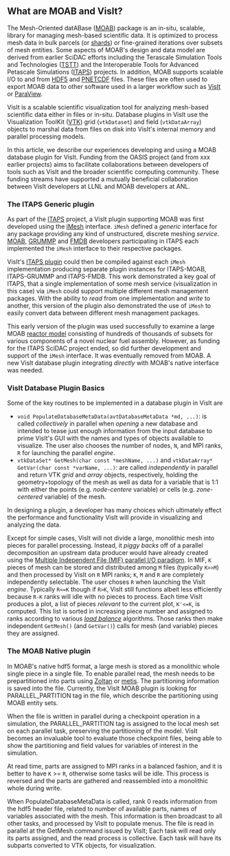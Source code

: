 ## What are MOAB and VisIt?
The Mesh-Oriented datABase ([MOAB](https://sigma.mcs.anl.gov/moab-library/)) package is an in-situ, scalable, library for managing mesh-based scientific data.
It is optimized to process mesh data in bulk parcels (or [shards](https://en.wikipedia.org/wiki/Shard_(database_architecture))) or fine-grained iterations over subsets of mesh entities.
Some aspects of MOAB's design and data model are derived from earlier SciDAC efforts including the Terascale Simulation Tools and Technologies ([TSTT](https://www.researchgate.net/publication/259197545_The_TSTTM_Interface)) and the Interoperable Tools for Advanced Petascale Simulations ([ITAPS](https://www.osti.gov/biblio/971531/)) projects.
In addition, MOAB supports scalable I/O to and from [HDF5](https://support.hdfgroup.org/documentation/hdf5/latest/) and [PNETCDF](https://parallel-netcdf.github.io/) files.
These files are often used to export MOAB data to other software used in a larger workflow such as [VisIt](https://visit.llnl.gov) or [ParaView](https://www.paraview.org).

VisIt is a scalable scientific visualization tool for analyzing mesh-based scientific data either in files or in-situ.
Database plugins in VisIt use the Visualization ToolKit ([VTK](https://vtk.org)) grid (`vtkDataset`) and field (`vtkDataArray`) objects to marshal data from files on disk into VisIt's internal memory and parallel processing models.

In this article, we describe our experiences developing and using a MOAB database plugin for VisIt.
Funding from the OASIS project (and from xxx earlier projects) aims to facilitate collaborations between developers of tools such as VisIt and the broader scientific computing community.
These funding streams have supported a mutually beneficial collaboration between VisIt developers at LLNL and MOAB developers at ANL.

### The ITAPS Generic plugin

As part of the [ITAPS](https://markcmiller86.github.io/ITAPS/) project, a VisIt plugin supporting MOAB was first developed using the [iMesh](https://markcmiller86.github.io/ITAPS/software/iMesh_html/i_mesh_8h.html) interface.
`iMesh` defined a *generic* interface for any package providing any kind of unstructured, discrete meshing *service*.	
[MOAB](https://sigma.mcs.anl.gov/moab-library/), [GRUMMP](https://www.researchgate.net/publication/254313656_GRUMMP_User's_Guide) and [FMDB](https://scorec.rpi.edu/FMDB/) developers participating in ITAPS each implemented the `iMesh` interface to their respective packages.

VisIt's [ITAPS plugin](https://github.com/visit-dav/visit/tree/2.10RC/src/databases/ITAPS_C) could then be compiled against each `iMesh` implementation producing separate plugin instances for ITAPS-MOAB, ITAPS-GRUMMP and ITAPS-FMDB.
This work demonstrated a key goal of ITAPS, that a single implementation of some mesh service (visualization in this case) via `iMesh` could support multiple different mesh management packages.
With the ability to *read* from one implementation and *write* to another, this version of the plugin also demonstrated the use of `iMesh` to easily convert data between different mesh management packages.

This early version of the plugin was used successfully to examine a large MOAB [reactor model](https://publications.anl.gov/anlpubs/2013/10/76766.pdf#page=12) consisting of hundreds of thousands of subsets for various components of a novel nuclear fuel assembly.
However, as funding for the ITAPS SciDAC project ended, so did further development and support of the `iMesh` interface.
It was eventually removed from MOAB.
A new VisIt database plugin integrating *directly* with MOAB's native interface was needed.

### VisIt Database Plugin Basics

Some of the key routines to be implemented in a database plugin in VisIt are
* `void PopulateDatabaseMetaData(avtDatabaseMetaData *md, ...)`: is called *collectively* in parallel when *opening* a new database and intended to tease just enough information from the input database to prime VisIt's GUI with the names and types of objects available to visualize.
  The user also chooses the number of nodes, `N`, and MPI ranks, `R` for launching the parallel *engine*.
* `vtkDataSet* GetMesh(char const *meshName, ...)` and `vtkDataArray* GetVar(char const *varName, ...)`: are called *independently* in parallel and return VTK *grid* and *array* objects, respectively, holding the geometry+topology of the mesh as well as data for a variable that is 1:1 with either the points (e.g. *node-centere* variable) or cells (e.g. *zone-centered* variable) of the mesh. 

In designing a plugin, a developer has many choices which ultimately effect the performance and functionality VisIt will provide in visualizing and analyzing the data.

Except for simple cases, VisIt will not divide a large, monolithic mesh into pieces for parallel processing.
Instead, it *piggy backs* off of a parallel decomposition an upstream data producer would have already created using the [Multiple Independent File (MIF) parallel I/O paradigm](https://www.hdfgroup.org/2017/03/21/mif-parallel-io-with-hdf5/).
In MIF, `K` pieces of mesh can be stored and distributed among `M` files (typically `K>>M`) and then processed by VisIt on `R` MPI ranks; `K`, `M` and `R` are completely independently selectable.
The user choses `R` when launching the VisIt *engine*.
Typically `R<=K` though if `R>K`, VisIt still functions albeit less efficiently because `R-K` ranks will idle with no pieces to process.
Each time VisIt produces a plot, a list of pieces *relevant* to the current plot, `K'<=K`, is computed.
This list is sorted in increasing piece number and assigned to ranks according to various [*load balance*](https://visit-sphinx-github-user-manual.readthedocs.io/en/develop/getting_started/Startup_Options.html#:~:text=Load%20balance%20options) algorithms.
Those ranks then make independent `GetMesh()` (and `GetVar()`) calls for mesh (and variable) pieces they are assigned.

### The MOAB Native plugin

In MOAB's native hdf5 format, a large mesh is stored as a monolithic whole single piece in a single file.
To enable parallel read, the mesh needs to be prepartitioned into parts using [Zoltan](https://sandialabs.github.io/Zoltan/) or [metis](https://github.com/KarypisLab/METIS).
The partitioning information is saved into the file.
Currently, the VisIt MOAB plugin is looking for PARALLEL_PARTITION tag in the file, which describe the partitioning using MOAB entity sets. 

When the file is written in parallel during a checkpoint operation in a simulation, the PARALLEL_PARTITION tag is assigned to the local mesh set on each parallel task, preserving the partitioning of the model. VisIt becomes an invaluable tool to evaluate those checkpoint files, being able to show the partitioning and field values for variables of interest in the simulation. 

At read time, parts are assigned to MPI ranks in a balanced fashion, and it is better to have `K` >= `R`, otherwise some tasks will be idle. 
This process is reversed and the parts are gathered and reassembled into a monolithic whole during write.

When PopulateDatabaseMetaData is called, rank 0 reads information from the hdf5 header file, related to number of available parts, names of variables associated with the mesh. This information is then broadcast to all other tasks, and processed by VisIt to populate menus. 
The file is read in parallel at the GetMesh command issued by VisIt; Each task will read only its parts assigned, and the read process is collective. Each task will have its subparts converted to VTK objects, for visualization. 

